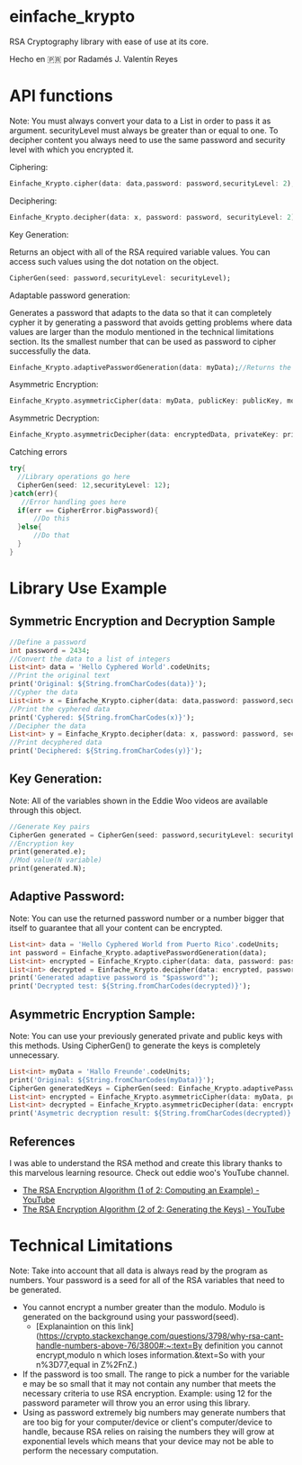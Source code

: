 # einfache_krypto

RSA Cryptography library with ease of use at its core.

Hecho en 🇵🇷 por Radamés J. Valentín Reyes

# API functions

Note: You must always convert your data to a List<int> in order to pass it as argument. securityLevel must always be greater than or equal to one. To decipher content you always need to use the same password and security level with which you encrypted it.

Ciphering:
~~~dart
Einfache_Krypto.cipher(data: data,password: password,securityLevel: 2);
~~~
Deciphering:
~~~dart
Einfache_Krypto.decipher(data: x, password: password, securityLevel: 2);
~~~
Key Generation:

Returns an object with all of the RSA required variable values. You can access such values using the dot notation on the object.

~~~dart
CipherGen(seed: password,securityLevel: securityLevel);
~~~
Adaptable password generation:

Generates a password that adapts to the data so that it can completely cypher it by generating a password that avoids getting problems where data values are larger than the modulo mentioned in the technical limitations section. Its the smallest number that can be used as password to cipher successfully the data.

~~~dart
Einfache_Krypto.adaptivePasswordGeneration(data: myData);//Returns the password as an int
~~~
Asymmetric Encryption:

~~~dart
Einfache_Krypto.asymmetricCipher(data: myData, publicKey: publicKey, modulo: modulo);
~~~
Asymmetric Decryption:
~~~dart
Einfache_Krypto.asymmetricDecipher(data: encryptedData, privateKey: privateKey, modulo: modulo);
~~~

Catching errors
~~~dart
try{
  //Library operations go here
  CipherGen(seed: 12,securityLevel: 12);
}catch(err){
   //Error handling goes here
  if(err == CipherError.bigPassword){
      //Do this
  }else{
      //Do that
  }
}
~~~

# Library Use Example

## Symmetric Encryption and Decryption Sample

~~~dart
//Define a password
int password = 2434;
//Convert the data to a list of integers
List<int> data = 'Hello Cyphered World'.codeUnits;
//Print the original text
print('Original: ${String.fromCharCodes(data)}');
//Cypher the data
List<int> x = Einfache_Krypto.cipher(data: data,password: password,securityLevel: 2);
//Print the cyphered data
print('Cyphered: ${String.fromCharCodes(x)}');
//Decipher the data
List<int> y = Einfache_Krypto.decipher(data: x, password: password, securityLevel: 2);
//Print decyphered data
print('Deciphered: ${String.fromCharCodes(y)}');
~~~

## Key Generation:

Note: All of the variables shown in the Eddie Woo videos are available through this object.

~~~dart
//Generate Key pairs
CipherGen generated = CipherGen(seed: password,securityLevel: securityLevel);
//Encryption key
print(generated.e);
//Mod value(N variable)
print(generated.N);
~~~
## Adaptive Password:

Note: You can use the returned password number or a number bigger that itself to guarantee that all your content can be encrypted.

~~~dart
List<int> data = 'Hello Cyphered World from Puerto Rico'.codeUnits;
int password = Einfache_Krypto.adaptivePasswordGeneration(data);
List<int> encrypted = Einfache_Krypto.cipher(data: data, password: password, securityLevel: 2);
List<int> decrypted = Einfache_Krypto.decipher(data: encrypted, password: password, securityLevel: 2);
print('Generated adaptive password is "$password"');
print('Decrypted test: ${String.fromCharCodes(decrypted)}');
~~~
## Asymmetric Encryption Sample:

Note: You can use your previously generated private and public keys with this methods. Using CipherGen() to generate the keys is completely unnecessary.

~~~dart
List<int> myData = 'Hallo Freunde'.codeUnits;
print('Original: ${String.fromCharCodes(myData)}');
CipherGen generatedKeys = CipherGen(seed: Einfache_Krypto.adaptivePasswordGeneration(myData),securityLevel: 4);
List<int> encrypted = Einfache_Krypto.asymmetricCipher(data: myData, publicKey: generatedKeys.e, modulo: generatedKeys.N);
List<int> decrypted = Einfache_Krypto.asymmetricDecipher(data: encrypted, privateKey: generatedKeys.d, modulo: generatedKeys.N);
print('Asymetric decryption result: ${String.fromCharCodes(decrypted)}');
~~~



## References
I was able to understand the RSA method and create this library thanks to this marvelous learning resource. Check out eddie woo's YouTube channel.

- [The RSA Encryption Algorithm (1 of 2: Computing an Example) - YouTube](https://www.youtube.com/watch?v=4zahvcJ9glg)
- [The RSA Encryption Algorithm (2 of 2: Generating the Keys) - YouTube](https://www.youtube.com/watch?v=oOcTVTpUsPQ)

# Technical Limitations

Note: Take into account that all data is always read by the program as numbers. Your password is a seed for all of the RSA variables that need to be generated.

- You cannot encrypt a number greater than the modulo. Modulo is generated on the background using your password(seed).
  - [Explanaintion on this link](https://crypto.stackexchange.com/questions/3798/why-rsa-cant-handle-numbers-above-76/3800#:~:text=By definition you cannot encrypt,modulo n which loses information.&text=So with your n%3D77,equal in Z%2FnZ.)
- If the password is too small. The range to pick a number for the variable e may be so small that it may not contain any  number that meets the necessary criteria to use RSA encryption. Example: using 12 for the password parameter will throw you an error using this library.
- Using as password extremely big  numbers may generate numbers that are too big for your computer/device or client's computer/device to handle, because RSA relies on raising the numbers they will grow at exponential levels which means that your device may not be able to perform the necessary computation.

